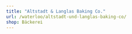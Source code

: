 ```yaml
---
title: "Altstadt & Langlas Baking Co."
url: /waterloo/altstadt-und-langlas-baking-co/
shop: Bäckerei
---
```

